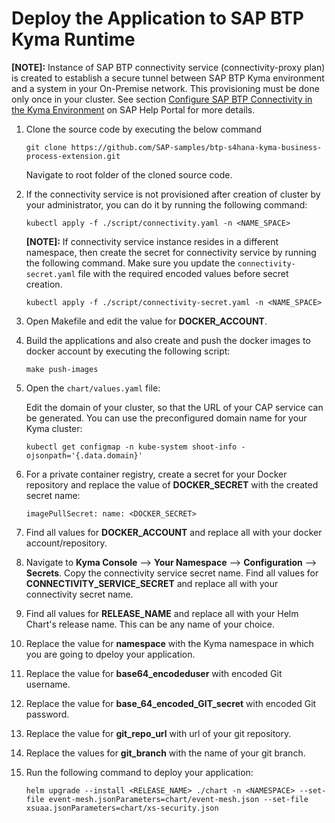 # Deploy the Application to SAP BTP Kyma Runtime

 **[NOTE]:** Instance of SAP BTP connectivity service (connectivity-proxy plan) is created to establish a secure tunnel between SAP BTP Kyma environment and a system in your On-Premise network. This provisioning must be done only once in your cluster. See section [Configure SAP BTP Connectivity in the Kyma Environment](https://help.sap.com/docs/BTP/65de2977205c403bbc107264b8eccf4b/0c035010a9d64cc8a02d872829c7fa75.html) on SAP Help Portal for more details.


1. Clone the source code by executing the below command

    ```shell
    git clone https://github.com/SAP-samples/btp-s4hana-kyma-business-process-extension.git
    ```
    
   Navigate to root folder of the cloned source code.

 2. If the connectivity service is not provisioned after creation of cluster by your administrator, you can do it by running the following command:

     
     ```shell
     kubectl apply -f ./script/connectivity.yaml -n <NAME_SPACE>
     ```

    **[NOTE]:** If connectivity service instance resides in a different namespace, then create the secret for connectivity service by running the following command.
 Make sure you update the `connectivity-secret.yaml` file with the required encoded values before secret creation.

     ```shell
     kubectl apply -f ./script/connectivity-secret.yaml -n <NAME_SPACE>
     ```

3. Open Makefile and edit the value for **DOCKER_ACCOUNT**.


4. Build the applications and also create and push the docker images to docker account by executing the following script:

    ```shell
    make push-images
    ```

5. Open the `chart/values.yaml` file:

    Edit the domain of your cluster, so that the URL of your CAP service can be generated. You can use the preconfigured domain name for your Kyma cluster:

    ```shell
    kubectl get configmap -n kube-system shoot-info -ojsonpath='{.data.domain}'
    ```

6. For a private container registry, create a secret for your Docker repository and replace the value of **DOCKER_SECRET** with the created secret name:

    ```shell
    imagePullSecret: name: <DOCKER_SECRET>
    ```

7. Find all values for **DOCKER_ACCOUNT** and replace all with your docker account/repository.

8. Navigate to **Kyma Console** --> **Your Namespace** --> **Configuration** --> **Secrets**. Copy the       connectivity service secret name.
Find all values for **CONNECTIVITY_SERVICE_SECRET** and replace all with your connectivity secret name.

9. Find all values for **RELEASE_NAME** and replace all with your Helm Chart's release name. This can be any name of your choice.

10. Replace the value for **namespace** with the Kyma namespace in which you are going to dpeloy your application.

10. Replace the value for **base64_encodeduser** with encoded Git username.

11. Replace the value for **base_64_encoded_GIT_secret** with encoded Git password.

12. Replace the value for **git_repo_url** with url of your git repository.

13. Replace the values for **git_branch** with the name of your git branch.

14. Run the following command to deploy your application:

    ```shell
    helm upgrade --install <RELEASE_NAME> ./chart -n <NAMESPACE> --set-file event-mesh.jsonParameters=chart/event-mesh.json --set-file xsuaa.jsonParameters=chart/xs-security.json
    ```
